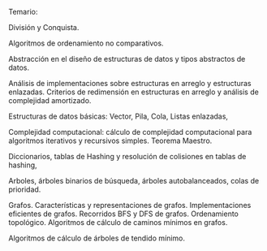 Temario:

División y Conquista. 

Algoritmos de ordenamiento no comparativos. 

Abstracción en el diseño de estructuras de datos y tipos abstractos de datos. 

Análisis de implementaciones sobre estructuras en arreglo y estructuras enlazadas. Criterios de redimensión en estructuras en arreglo y análisis de complejidad amortizado. 

Estructuras de datos básicas: Vector, Pila, Cola, Listas enlazadas, 

Complejidad computacional: cálculo de complejidad computacional para algoritmos iterativos y recursivos simples. Teorema Maestro.

Diccionarios, tablas de Hashing y resolución de colisiones en tablas de hashing, 

Arboles, árboles binarios de búsqueda, árboles autobalanceados, colas de prioridad. 

Grafos. Características y representaciones de grafos. Implementaciones eficientes de grafos. Recorridos BFS y DFS de grafos. Ordenamiento topológico. Algoritmos de cálculo de caminos mínimos en grafos.

Algoritmos de cálculo de árboles de tendido mínimo.
